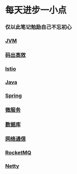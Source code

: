 # 每天进步一小点

### 仅以此笔记勉励自己不忘初心

### [JVM](https://github.com/rcllong/person_learn/blob/master/learn/jvm%E5%AD%A6%E4%B9%A0.md)

### [码出高效](https://github.com/rcllong/person_learn/blob/master/learn/%E7%A0%81%E5%87%BA%E9%AB%98%E6%95%88%E7%AC%94%E8%AE%B0.md)

### [Istio](https://github.com/rcllong/person_learn/blob/master/learn/Istio.md)

### [Java](https://github.com/rcllong/person_learn/blob/master/learn/Java%E7%9B%B8%E5%85%B3.md)

### [Spring](https://github.com/rcllong/person_learn/blob/master/learn/Spring.md)

### [微服务](https://github.com/rcllong/person_learn/blob/master/learn/%E5%BE%AE%E6%9C%8D%E5%8A%A1.md)

### [数据库](https://github.com/rcllong/person_learn/blob/master/learn/%E6%95%B0%E6%8D%AE%E5%BA%93.md)

### [网络通信](https://github.com/rcllong/person_learn/blob/master/learn/%E7%BD%91%E7%BB%9C%E9%80%9A%E4%BF%A1.md)

### [RocketMQ](https://github.com/rcllong/person_learn/blob/master/learn/RocketMQ.md)

### [Netty](https://github.com/rcllong/person_learn/blob/master/learn/Netty%E5%AD%A6%E4%B9%A0%E7%AC%94%E8%AE%B0.md)
